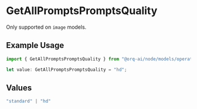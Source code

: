 # GetAllPromptsPromptsQuality

Only supported on `image` models.

## Example Usage

```typescript
import { GetAllPromptsPromptsQuality } from "@orq-ai/node/models/operations";

let value: GetAllPromptsPromptsQuality = "hd";
```

## Values

```typescript
"standard" | "hd"
```